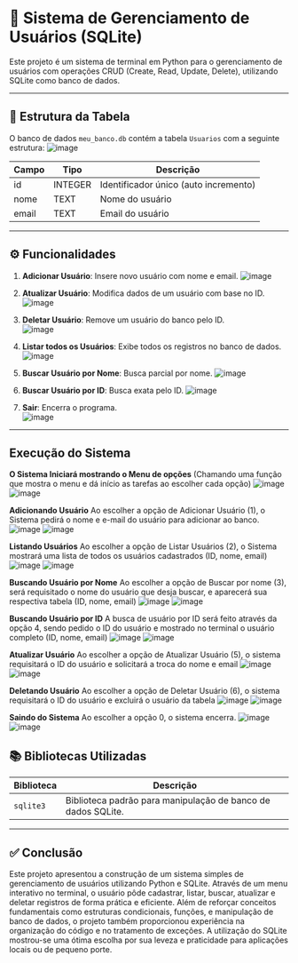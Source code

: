 
# 📄 Sistema de Gerenciamento de Usuários (SQLite)

Este projeto é um sistema de terminal em Python para o gerenciamento de usuários com operações CRUD (Create, Read, Update, Delete), utilizando SQLite como banco de dados.

---

## 📌 Estrutura da Tabela

O banco de dados `meu_banco.db` contém a tabela `Usuarios` com a seguinte estrutura:
![image](https://github.com/user-attachments/assets/4d9adb30-faa5-4a77-b33e-8a00053a2dbc)


| Campo | Tipo     | Descrição                             |
|-------|----------|----------------------------------------|
| id    | INTEGER  | Identificador único (auto incremento) |
| nome  | TEXT     | Nome do usuário                        |
| email | TEXT     | Email do usuário                       |

---

## ⚙️ Funcionalidades

1. **Adicionar Usuário**: Insere novo usuário com nome e email. 
![image](https://github.com/user-attachments/assets/5216db70-6844-448a-a8af-078083b77953)

2. **Atualizar Usuário**: Modifica dados de um usuário com base no ID.
![image](https://github.com/user-attachments/assets/ef1625e7-56dd-4fa4-b2bb-bf5f746ad65d)

3. **Deletar Usuário**: Remove um usuário do banco pelo ID.  
![image](https://github.com/user-attachments/assets/cbb3b578-0454-4bee-bd1b-14c87c06c25c)

4. **Listar todos os Usuários**: Exibe todos os registros no banco de dados.
![image](https://github.com/user-attachments/assets/7bd7f712-7895-4e4b-9e63-d262461f40c2)

5. **Buscar Usuário por Nome**: Busca parcial por nome.
![image](https://github.com/user-attachments/assets/a140faff-396e-4f64-880c-0e54fec1f00c)

6. **Buscar Usuário por ID**: Busca exata pelo ID.
![image](https://github.com/user-attachments/assets/efc55b6e-a47f-4e8e-b1e2-60e01d549c4a)

7. **Sair**: Encerra o programa.  
![image](https://github.com/user-attachments/assets/62249f81-f4cf-41e8-8879-2db24ac12a2b)

---

## Execução do Sistema
**O Sistema Iniciará mostrando o Menu de opções**
(Chamando uma função que mostra o menu e dá início as tarefas ao escolher cada opção)
![image](https://github.com/user-attachments/assets/de2cfd8c-f073-4084-986d-81c3e60f8952)
![image](https://github.com/user-attachments/assets/8298cf47-67cd-43c9-9c63-9cf51a0bcc6e)

**Adicionando Usuário**
Ao escolher a opção de Adicionar Usuário (1), o Sistema pedirá o nome e e-mail do usuário para adicionar ao banco.
![image](https://github.com/user-attachments/assets/7335045b-484e-47b7-a83e-ae5f95e5370c)
![image](https://github.com/user-attachments/assets/f82cab65-b90a-4224-b04b-0fb9a2fb4592)

**Listando Usuários**
Ao escolher a opção de Listar Usuários (2), o Sistema mostrará uma lista de todos os usuários cadastrados (ID, nome, email)
![image](https://github.com/user-attachments/assets/b26e84a1-c6c1-4b86-9670-9209e4679839)
![image](https://github.com/user-attachments/assets/0e204cde-a2e5-4fdb-b578-990b10ebbc5a)

**Buscando Usuário por Nome**
Ao escolher a opção de Buscar por nome (3), será requisitado o nome do usuário que desja buscar, e aparecerá sua respectiva tabela (ID, nome, email)
![image](https://github.com/user-attachments/assets/bd87d538-14cd-4a8d-a26b-4a912ecddf5c)
![image](https://github.com/user-attachments/assets/5bbf96d1-37d3-4f23-871a-7dd3fbadc08a)

**Buscando Usuário por ID**
A busca de usuário por ID será feito através da opção 4, sendo pedido o ID do usuário e mostrado no terminal o usuário completo (ID, nome, email)
![image](https://github.com/user-attachments/assets/6f1a94ad-acc0-4760-a4ca-12d009569272)
![image](https://github.com/user-attachments/assets/4ba037f4-ec7a-4c1a-85e1-c3ee7937c168)

**Atualizar Usuário**
Ao escolher a opção de Atualizar Usuário (5), o sistema requisitará o ID do usuário e solicitará a troca do nome e email
![image](https://github.com/user-attachments/assets/94424a26-4dcc-4ab6-92ef-cf976b575ecc)
![image](https://github.com/user-attachments/assets/d4271be9-92a3-447a-8d42-50da3a78d117)

**Deletando Usuário**
Ao escolher a opção de Deletar Usuário (6), o sistema requisitará o ID do usuário e excluirá o usuário da tabela
![image](https://github.com/user-attachments/assets/0ddd0873-c35c-44db-ba15-4f01d8cc3d24)
![image](https://github.com/user-attachments/assets/570ee090-8a48-49e1-9bb6-f503d199f8db)

**Saindo do Sistema**
Ao escolher a opção 0, o sistema encerra.
![image](https://github.com/user-attachments/assets/bcfd7982-cb21-473a-9cbf-15a1ab364bc2)
![image](https://github.com/user-attachments/assets/c67662bf-ad47-4078-a6ee-50a65b0a2e5d)

## 📚 Bibliotecas Utilizadas

| Biblioteca | Descrição |
|------------|-----------|
| `sqlite3`  | Biblioteca padrão para manipulação de banco de dados SQLite. |

---

## ✅ Conclusão

Este projeto apresentou a construção de um sistema simples de gerenciamento de usuários utilizando Python e SQLite. Através de um menu interativo no terminal, o usuário pôde cadastrar, listar, buscar, atualizar e deletar registros de forma prática e eficiente.
Além de reforçar conceitos fundamentais como estruturas condicionais, funções, e manipulação de banco de dados, o projeto também proporcionou experiência na organização do código e no tratamento de exceções. A utilização do SQLite mostrou-se uma ótima escolha por sua leveza e praticidade para aplicações locais ou de pequeno porte.
